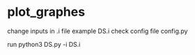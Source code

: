 # plot_graphes

change inputs in .i file example DS.i
check config file config.py

run python3 DS.py -i DS.i
